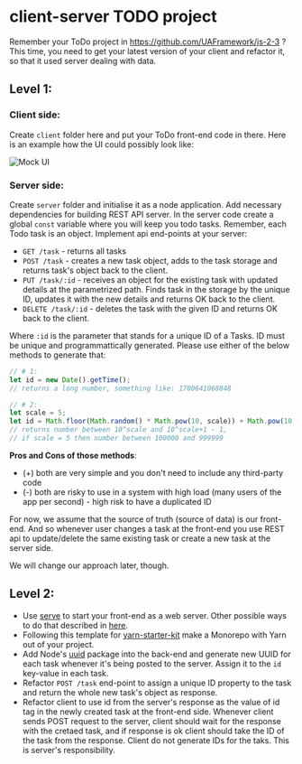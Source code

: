 # client-server TODO project

Remember your ToDo project in https://github.com/UAFramework/js-2-3 ?
This time, you need to get your latest version of your client and refactor it, 
so that it used server dealing with data.

## Level 1:

### Client side:
Create `client` folder here and put your ToDo front-end code in there.
Here is an example how the UI could possibly look like:

![Mock UI](MockUI.png)

### Server side:
Create `server` folder and initialise it as a node application.
Add necessary dependencies for building REST API server.
In the server code create a global `const` variable where you will keep you todo tasks.
Remember, each Todo task is an object.
Implement api end-points at your server:
- `GET /task` - returns all tasks 
- `POST /task` - creates a new task object, adds to the task storage and returns task's object back to the client.
- `PUT /task/:id` - receives an object for the existing task with updated details at the parametrized path. Finds task in the storage by the unique ID, updates it with the new details and returns OK back to the client.
- `DELETE /task/:id` - deletes the task with the given ID and returns OK back to the client.

Where `:id` is the parameter that stands for a unique ID of a Tasks. ID must be unique and programmattically generated. Please use either of the below methods to generate that:
```js
// # 1:
let id = new Date().getTime();
// returns a long number, something like: 1700641068848

// # 2:
let scale = 5;
let id = Math.floor(Math.random() * Math.pow(10, scale)) + Math.pow(10, scale)
// returns number between 10^scale and 10^scale+1 - 1, 
// if scale = 5 then number between 100000 and 999999
```
__Pros and Cons of those methods__:
- (+) both are very simple and you don't need to include any third-party code
- (-) both are risky to use in a system with high load (many users of the app per second) - high risk to have a duplicated ID

For now, we assume that the source of truth (source of data) is our front-end. 
And so whenever user changes a task at the front-end you use REST api to update/delete the same existing task or create a new task at the server side.

We will change our approach later, though.

## Level 2:
- Use [serve](https://www.npmjs.com/package/serve) to start your front-end as a web server. Other possible ways to do that described in [here](./client/webserver.md).
- Following this template for [yarn-starter-kit](https://github.com/filkovsp/yarn-starter-kit) make a Monorepo with Yarn out of your project.
- Add Node's [uuid](https://www.npmjs.com/package/uuid) package into the back-end and generate new UUID for each task whenever it's being posted to the server. Assign it to the `id` key-value in each task.
- Refactor `POST /task` end-point to assign a unique ID property to the task and return the whole new task's object as response.
- Refactor client to use id from the server's response as the value of id tag in the newly created task at the front-end side. Whenever client sends POST request to the server, client should wait for the response with the cretaed task, and if response is ok client should take the ID of the task from the response. Client do not generate IDs for the taks. This is server's responsibility.
